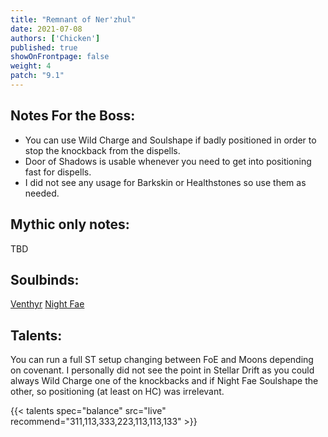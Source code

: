 ```yaml
---
title: "Remnant of Ner'zhul"
date: 2021-07-08
authors: ['Chicken']
published: true
showOnFrontpage: false
weight: 4
patch: "9.1"
---
```



## Notes For the Boss:
- You can use Wild Charge and Soulshape if badly positioned in order to stop the knockback from the dispells.
- Door of Shadows is usable whenever you need to get into positioning fast for dispells.
- I did not see any usage for Barkskin or Healthstones so use them as needed.

## Mythic only notes:
TBD

## Soulbinds:
[Venthyr](https://ptr.wowhead.com/soulbind-calc/venthyr/theotar-the-mad-duke/druid/AwCW75YCFTUgACU1ygASBTWHACUy4gAiBTJJABUyPwA)
[Night Fae](https://ptr.wowhead.com/soulbind-calc/night-fae/niya/druid)

## Talents:

You can run a full ST setup changing between FoE and Moons depending on covenant. I personally did not see the point in Stellar Drift as you could always Wild Charge one of the knockbacks and if Night Fae Soulshape the other, so positioning (at least on HC) was irrelevant.

{{< talents spec="balance" src="live" recommend="311,113,333,223,113,113,133" >}}

